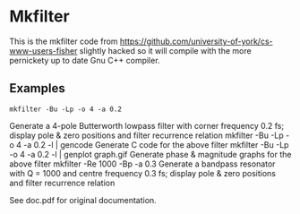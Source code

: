 # Mkfilter

This is the mkfilter code from
https://github.com/university-of-york/cs-www-users-fisher slightly
hacked so it will compile with the more pernickety up to date Gnu C++
compiler.

## Examples
    mkfilter -Bu -Lp -o 4 -a 0.2
Generate a 4-pole Butterworth lowpass filter with corner frequency 0.2 fs;
display pole & zero positions and filter recurrence relation
    mkfilter -Bu -Lp -o 4 -a 0.2 -l | gencode
Generate C code for the above filter
    mkfilter -Bu -Lp -o 4 -a 0.2 -l | genplot graph.gif
Generate phase & magnitude graphs for the above filter
    mkfilter -Re 1000 -Bp -a 0.3
Generate a bandpass resonator with Q = 1000 and centre frequency 0.3 fs;
display pole & zero positions and filter recurrence relation

See doc.pdf for original documentation.
